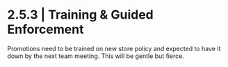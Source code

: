 # 2.5.3 | Training & Guided Enforcement

Promotions need to be trained on new store policy and expected to have it down by the next team meeting. This will be gentle but fierce.

